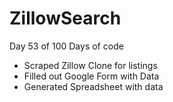 # ZillowSearch
Day 53 of 100 Days of code
- Scraped Zillow Clone for listings
- Filled out Google Form with Data
- Generated Spreadsheet with data
